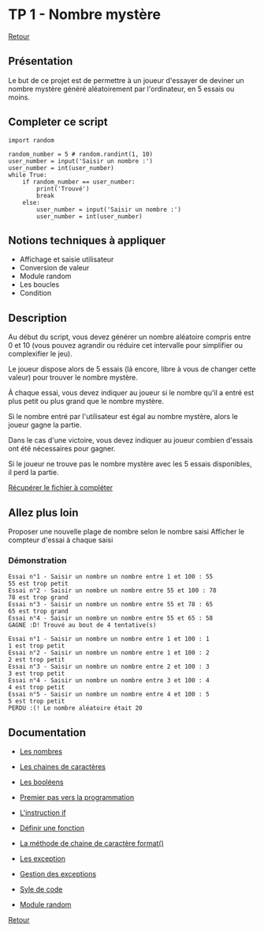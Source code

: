 # TP 1 - Nombre mystère

[Retour](../README.md)

## Présentation

Le but de ce projet est de permettre à un joueur d'essayer de deviner un nombre mystère généré aléatoirement par l'ordinateur, en 5 essais ou moins.

## Completer ce script

```
import random

random_number = 5 # random.randint(1, 10)
user_number = input('Saisir un nombre :')
user_number = int(user_number)
while True:
    if random_number == user_number:
        print('Trouvé')
        break
    else:
        user_number = input('Saisir un nombre :')
        user_number = int(user_number)
```

## Notions techniques à appliquer

- Affichage et saisie utilisateur
- Conversion de valeur
- Module random
- Les boucles
- Condition

## Description

Au début du script, vous devez générer un nombre aléatoire compris entre 0 et 10 (vous pouvez agrandir ou réduire cet intervalle pour simplifier ou complexifier le jeu).

Le joueur dispose alors de 5 essais (là encore, libre à vous de changer cette valeur) pour trouver le nombre mystère.

À chaque essai, vous devez indiquer au joueur si le nombre qu'il a entré est plus petit ou plus grand que le nombre mystère.

Si le nombre entré par l'utilisateur est égal au nombre mystère, alors le joueur gagne la partie.

Dans le cas d'une victoire, vous devez indiquer au joueur combien d'essais ont été nécessaires pour gagner.

Si le joueur ne trouve pas le nombre mystère avec les 5 essais disponibles, il perd la partie.

[Récupérer le fichier à compléter](https://raw.githubusercontent.com/techmindconsulting/workshop-python/main/tp-1-guess-number/main.py)

## Allez plus loin
Proposer une nouvelle plage de nombre selon le nombre saisi
Afficher le compteur d'essai à chaque saisi
### Démonstration 

```
Essai n°1 - Saisir un nombre un nombre entre 1 et 100 : 55
55 est trop petit
Essai n°2 - Saisir un nombre un nombre entre 55 et 100 : 78
78 est trop grand
Essai n°3 - Saisir un nombre un nombre entre 55 et 78 : 65
65 est trop grand
Essai n°4 - Saisir un nombre un nombre entre 55 et 65 : 58
GAGNE :D! Trouvé au bout de 4 tentative(s)
```

```
Essai n°1 - Saisir un nombre un nombre entre 1 et 100 : 1
1 est trop petit
Essai n°2 - Saisir un nombre un nombre entre 1 et 100 : 2
2 est trop petit
Essai n°3 - Saisir un nombre un nombre entre 2 et 100 : 3
3 est trop petit
Essai n°4 - Saisir un nombre un nombre entre 3 et 100 : 4
4 est trop petit
Essai n°5 - Saisir un nombre un nombre entre 4 et 100 : 5
5 est trop petit
PERDU :(! Le nombre aléatoire était 20
```

## Documentation

- [Les nombres](https://docs.python.org/fr/3/tutorial/introduction.html#numbers)

- [Les chaines de caractères](https://docs.python.org/fr/3/tutorial/introduction.html#strings)

- [Les booléens](https://docs.python.org/fr/3/library/stdtypes.html#truth-value-testing)

- [Premier pas vers la programmation](https://docs.python.org/fr/3/tutorial/introduction.html#first-steps-towards-programming)

- [L'instruction if](https://docs.python.org/fr/3/tutorial/controlflow.html#if-statements)

- [Définir une fonction](https://docs.python.org/fr/3/tutorial/controlflow.html#defining-functions)

- [La méthode de chaine de caractère format()](https://docs.python.org/fr/3/tutorial/inputoutput.html#the-string-format-method)

- [Les exception](https://docs.python.org/fr/3/tutorial/errors.html#exceptions)

- [Gestion des exceptions](https://docs.python.org/fr/3/tutorial/errors.html#handling-exceptions)

- [Syle de code](https://docs.python.org/fr/3/tutorial/controlflow.html#intermezzo-coding-style)

- [Module random](https://docs.python.org/fr/3/library/random.html)

[Retour](../README.md)
